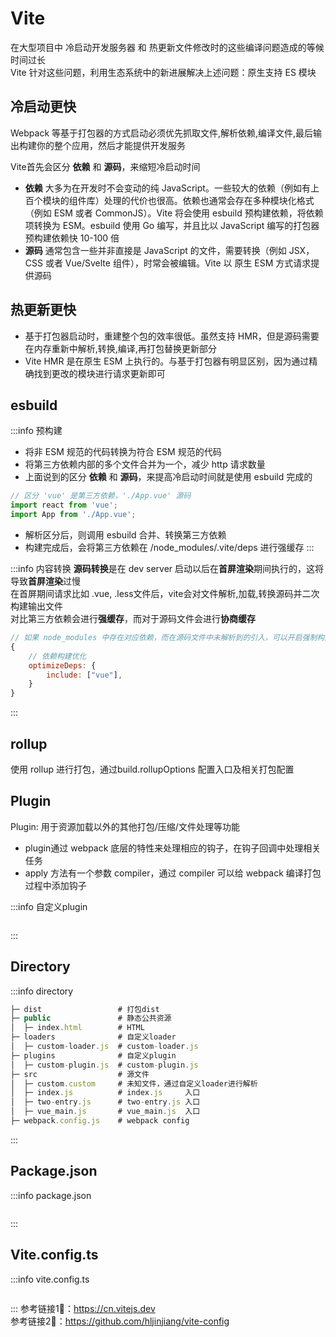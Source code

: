 # Vite

在大型项目中 冷启动开发服务器 和 热更新文件修改时的这些编译问题造成的等候时间过长  
Vite 针对这些问题，利用生态系统中的新进展解决上述问题：原生支持 ES 模块

## 冷启动更快
Webpack 等基于打包器的方式启动必须优先抓取文件,解析依赖,编译文件,最后输出构建你的整个应用，然后才能提供开发服务  

Vite首先会区分 **依赖** 和 **源码**，来缩短冷启动时间  
- **依赖** 大多为在开发时不会变动的纯 JavaScript。一些较大的依赖（例如有上百个模块的组件库）处理的代价也很高。依赖也通常会存在多种模块化格式（例如 ESM 或者 CommonJS）。Vite 将会使用 esbuild 预构建依赖，将依赖项转换为 ESM。esbuild 使用 Go 编写，并且比以 JavaScript 编写的打包器预构建依赖快 10-100 倍
- **源码** 通常包含一些并非直接是 JavaScript 的文件，需要转换（例如 JSX，CSS 或者 Vue/Svelte 组件），时常会被编辑。Vite 以 原生 ESM 方式请求提供源码

## 热更新更快
- 基于打包器启动时，重建整个包的效率很低。虽然支持 HMR，但是源码需要在内存重新中解析,转换,编译,再打包替换更新部分
- Vite HMR 是在原生 ESM 上执行的。与基于打包器有明显区别，因为通过精确找到更改的模块进行请求更新即可

## esbuild
:::info 预构建
- 将非 ESM 规范的代码转换为符合 ESM 规范的代码
- 将第三方依赖内部的多个文件合并为一个，减少 http 请求数量  
- 上面说到的区分 **依赖** 和 **源码**，来提高冷启动时间就是使用 esbuild 完成的  

```js
// 区分 'vue' 是第三方依赖，'./App.vue' 源码
import react from 'vue';
import App from './App.vue';
```

- 解析区分后，则调用 esbuild 合并、转换第三方依赖
- 构建完成后，会将第三方依赖在 /node_modules/.vite/deps 进行强缓存
:::

:::info 内容转换
**源码转换**是在 dev server 启动以后在**首屏渲染**期间执行的，这将导致**首屏渲染**过慢  
在首屏期间请求比如 .vue, .less文件后，vite会对文件解析,加载,转换源码并二次构建输出文件  
对比第三方依赖会进行**强缓存**，而对于源码文件会进行**协商缓存**  

```js
// 如果 node_modules 中存在对应依赖，而在源码文件中未解析到的引入，可以开启强制构建依赖
{
    // 依赖构建优化
    optimizeDeps: {
        include: ["vue"],
    }
}
```
:::

## rollup
使用 rollup 进行打包，通过build.rollupOptions 配置入口及相关打包配置  

## Plugin
Plugin: 用于资源加载以外的其他打包/压缩/文件处理等功能
- plugin通过 webpack 底层的特性来处理相应的钩子，在钩子回调中处理相关任务
- apply 方法有一个参数 compiler，通过 compiler 可以给 webpack 编译打包过程中添加钩子


:::info 自定义plugin
```js
```
:::
## Directory
:::info directory
```js
├─ dist                 # 打包dist
├─ public               # 静态公共资源
│  ├─ index.html        # HTML
├─ loaders              # 自定义loader
│  ├─ custom-loader.js  # custom-loader.js
├─ plugins              # 自定义plugin
│  ├─ custom-plugin.js  # custom-plugin.js
├─ src                  # 源文件
│  ├─ custom.custom     # 未知文件，通过自定义loader进行解析
│  ├─ index.js          # index.js     入口
│  ├─ two-entry.js      # two-entry.js 入口
│  ├─ vue_main.js       # vue_main.js  入口
├─ webpack.config.js    # webpack config
```
:::
## Package.json
:::info package.json
```json
```
:::
## Vite.config.ts
:::info vite.config.ts
```js
```
:::
参考链接1⃣️：https://cn.vitejs.dev  
参考链接2⃣️：https://github.com/hljinjiang/vite-config  